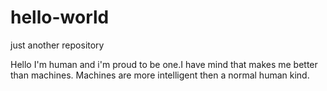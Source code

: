 # hello-world
just another repository

Hello 
 I'm human and i'm proud to be one.I have mind that makes me better than machines.
 Machines are more intelligent then a normal human kind.
